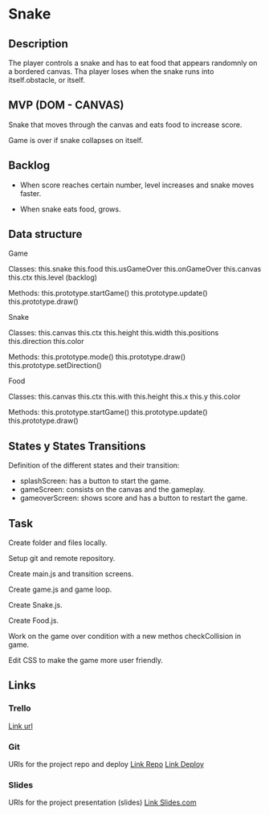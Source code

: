 # Snake

## Description
The player controls a snake and has to eat food that appears randomnly on a bordered canvas. Tha player loses when the snake runs into itself.obstacle, or itself.

## MVP (DOM - CANVAS)

Snake that moves through the canvas and eats food to increase score.

Game is over if snake collapses on itself.


## Backlog

- When score reaches certain number, level increases and snake moves faster.

- When snake eats food, grows.

## Data structure

Game

Classes:
this.snake
this.food
this.usGameOver
this.onGameOver
this.canvas
this.ctx
this.level (backlog)

Methods:
this.prototype.startGame()
this.prototype.update()
this.prototype.draw()

Snake

Classes:
this.canvas
this.ctx
this.height
this.width
this.positions
this.direction
this.color

Methods:
this.prototype.mode()
this.prototype.draw()
this.prototype.setDirection()

Food

Classes:
this.canvas
this.ctx
this.with
this.height
this.x
this.y
this.color

Methods:
this.prototype.startGame()
this.prototype.update()
this.prototype.draw()


## States y States Transitions
Definition of the different states and their transition:

- splashScreen: has a button to start the game.
- gameScreen: consists on the canvas and the gameplay.
- gameoverScreen: shows score and has a button to restart the game.


## Task

Create folder and files locally.

Setup git and remote repository.

Create main.js and transition screens.

Create game.js and game loop.

Create Snake.js.

Create Food.js.

Work on the game over condition with a new methos checkCollision in game.

Edit CSS to make the game more user friendly.

## Links


### Trello
[Link url](https://trello.com)


### Git
URls for the project repo and deploy
[Link Repo](http://github.com)
[Link Deploy](http://github.com)


### Slides
URls for the project presentation (slides)
[Link Slides.com](http://slides.com)